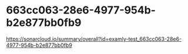 # 663cc063-28e6-4977-954b-b2e877bb0fb9
https://sonarcloud.io/summary/overall?id=examly-test_663cc063-28e6-4977-954b-b2e877bb0fb9
